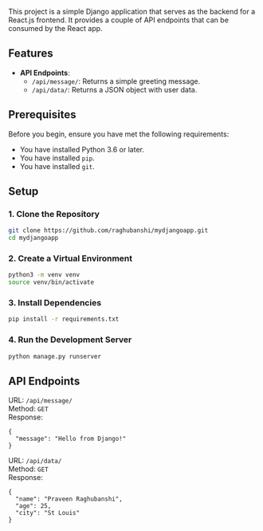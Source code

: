 This project is a simple Django application that serves as the backend for a React.js frontend. It provides a couple of API endpoints that can be consumed by the React app.

## Features

- **API Endpoints**:
  - `/api/message/`: Returns a simple greeting message.
  - `/api/data/`: Returns a JSON object with user data.
 
## Prerequisites

Before you begin, ensure you have met the following requirements:

- You have installed Python 3.6 or later.
- You have installed `pip`.
- You have installed `git`.

## Setup

### 1. Clone the Repository

```sh
git clone https://github.com/raghubanshi/mydjangoapp.git
cd mydjangoapp
```
### 2. Create a Virtual Environment

```sh
python3 -m venv venv
source venv/bin/activate
```

### 3. Install Dependencies

```sh
pip install -r requirements.txt
```

### 4. Run the Development Server

```sh
python manage.py runserver
```

## API Endpoints
URL: `/api/message/` <br/>
Method: `GET` <br/>
Response:
```
{
  "message": "Hello from Django!"
}
```
URL: `/api/data/` <br/>
Method: `GET` <br/>
Response:
```
{
  "name": "Praveen Raghubanshi",
  "age": 25,
  "city": "St Louis"
}
```
